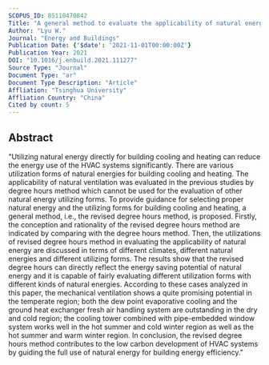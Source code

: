 ```yaml
---
SCOPUS_ID: 85110470842
Title: "A general method to evaluate the applicability of natural energy for building cooling and heating: Revised degree hours"
Author: "Lyu W."
Journal: "Energy and Buildings"
Publication Date: {'$date': '2021-11-01T00:00:00Z'}
Publication Year: 2021
DOI: "10.1016/j.enbuild.2021.111277"
Source Type: "Journal"
Document Type: "ar"
Document Type Description: "Article"
Affliation: "Tsinghua University"
Affliation Country: "China"
Cited by count: 5
---
```


## Abstract
"Utilizing natural energy directly for building cooling and heating can reduce the energy use of the HVAC systems significantly. There are various utilization forms of natural energies for building cooling and heating. The applicability of natural ventilation was evaluated in the previous studies by degree hours method which cannot be used for the evaluation of other natural energy utilizing forms. To provide guidance for selecting proper natural energy and the utilizing forms for building cooling and heating, a general method, i.e., the revised degree hours method, is proposed. Firstly, the conception and rationality of the revised degree hours method are indicated by comparing with the degree hours method. Then, the utilizations of revised degree hours method in evaluating the applicability of natural energy are discussed in terms of different climates, different natural energies and different utilizing forms. The results show that the revised degree hours can directly reflect the energy saving potential of natural energy and it is capable of fairly evaluating different utilization forms with different kinds of natural energies. According to these cases analyzed in this paper, the mechanical ventilation shows a quite promising potential in the temperate region; both the dew point evaporative cooling and the ground heat exchanger fresh air handling system are outstanding in the dry and cold region; the cooling tower combined with pipe-embedded window system works well in the hot summer and cold winter region as well as the hot summer and warm winter region. In conclusion, the revised degree hours method contributes to the low carbon development of HVAC systems by guiding the full use of natural energy for building energy efficiency."

